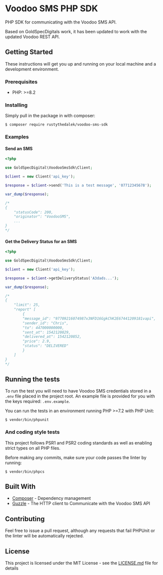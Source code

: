 # Voodoo SMS PHP SDK

PHP SDK for communicating with the Voodoo SMS API. 

Based on GoldSpecDigitals work, it has been updated to work with the updated Voodoo REST API.

## Getting Started

These instructions will get you up and running on your local machine and a development environment.

### Prerequisites

* PHP: >=8.2

### Installing

Simply pull in the package in with composer:

```
$ composer require rustythedalek/voodoo-sms-sdk
```

### Examples

#### Send an SMS

```php
<?php

use GoldSpecDigital\VoodooSmsSdk\Client;

$client = new Client('api_key');

$response = $client->send('This is a test message', '07712345678');

var_dump($response);

/*
{
    "statusCode": 200,
    "originator": "VoodooSMS",
    ...
}
*/
```

#### Get the Delivery Status for an SMS

```php
<?php

use GoldSpecDigital\VoodooSmsSdk\Client;

$client = new Client('api_key');

$response = $client->getDeliveryStatus('A3dads...');

var_dump($response);

/*
{
    "limit": 25,
    "report" [
        {
        "message_id": "97709216074987x3NFD16GgkChK2E67441209181vapi",
        "sender_id": "Chris",
        "to": 447000000000,
        "sent_at": 1542120829,
        "delivered_at": 1542120852,
        "price": 2.9,
        "status": "DELIVERED"
        }
    ]
}
*/
```

## Running the tests

To run the test you will need to have Voodoo SMS credentials stored in a `.env` file placed in the project root. An example file is provided for you with the keys required: `.env.example`. 

You can run the tests in an environment running PHP >=7.2 with PHP Unit:

```
$ vendor/bin/phpunit
```

### And coding style tests

This project follows PSR1 and PSR2 coding standards as well as enabling strict types on all PHP files.

Before making any commits, make sure your code passes the linter by running:

```
$ vendor/bin/phpcs
```

## Built With

* [Composer](https://getcomposer.org/) - Dependency management
* [Guzzle](http://docs.guzzlephp.org/) - The HTTP client to Communicate with the Voodoo SMS API

## Contributing

Feel free to issue a pull request, although any requests that fail PHPUnit or the linter will be automatically rejected.

## License

This project is licensed under the MIT License - see the [LICENSE.md](LICENSE.md) file for details
